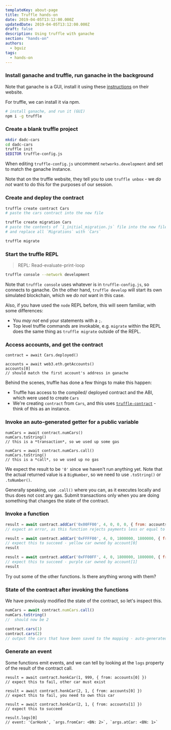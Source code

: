 ```yaml
---
templateKey: about-page
title: Truffle hands-on
date: 2019-04-05T13:12:00.000Z
updatedDate: 2019-04-05T13:12:00.000Z
draft: false
description: Using truffle with ganache
section: "hands-on"
authors:
  - bguiz
tags:
  - hands-on
---
```


### Install ganache and truffle, run ganache in the background

Note that ganache is a GUI, install it using these
[instructions](https://truffleframework.com/docs/ganache/quickstart#1-install-ganache "install ganache") on their website.

For truffle, we can install it via npm.

```bash
# install ganache, and run it (GUI)
npm i -g truffle
```

### Create a blank truffle project

```bash
mkdir dadc-cars
cd dadc-cars
truffle init
$EDITOR truffle-config.js
```

When editing `truffle-config.js` uncomment `networks.development` and set to match the ganache instance.

Note that on the truffle website, they tell you to use `truffle unbox` -
we *do not* want to do this for the purposes of our session.

### Create and deploy the contract

```bash
truffle create contract Cars
# paste the cars contract into the new file

truffle create migration Cars
# paste the contents of `1_initial_migration.js` file into the new file,
# and replace all `Migrations` with `Cars`

truffle migrate
```

### Start the truffle REPL

> REPL: Read-evaluate-print-loop

```bash
truffle console --network development
```

Note that `truffle console` uses whatever is in `truffle-config.js`, so connects to ganache.
On the other hand, `truffle develop` will start its own simulated blockchain, which we *do not* want in this case.

Also, if you have used the `node` REPL before, this will seem familiar, with some differences:

- You *may not* end your statements with a `;`.
- Top level truffle commands are invokable, e.g. `migrate` within the REPL does the same thing as `truffle migrate` outside of the REPL.

### Access accounts, and get the contract

```javascript{1}
contract = await Cars.deployed()

accounts = await web3.eth.getAccounts()
accounts[0]
// should match the first account's address in ganache
```

Behind the scenes, truffle has done a few things to make this happen:

- Truffle has access to the compiled/ deployed contract and the ABI, which were used to create `Cars`
- We're creating `contract` from `Cars`, and this uses
  [`truffle-contract`](https://github.com/trufflesuite/truffle/tree/master/packages/truffle-contract) -
  think of this as an instance.

### Invoke an auto-generated getter for a public variable

```javascript{5}
numCars = await contract.numCars()
numCars.toString()
// this is a *transaction*, so we used up some gas

numCars = await contract.numCars.call()
numCars.toString()
// this is a *call*, so we used up no gas
```

We expect the result to be `'0'` since we haven't run anything yet.
Note that the actual returned value is a `BigNumber`, so we need to use `.toString()` or `.toNumber()`.

Generally speaking, use `.call()` where you can, as it executes locally and thus does not cost any gas.
Submit transactions only when you are doing something that changes the state of the contract.

### Invoke a function

```javascript
result = await contract.addCar('0x00FF00', 4, 0, 0, 0, { from: accounts[0], value: web3.utils.toWei('0.09', 'ether') })
// expect an error, as this function rejects payments less or equal to 0.1 ETH

result = await contract.addCar('0xFFFF00', 4, 0, 1800000, 1800000, { from: accounts[0], value: web3.utils.toWei('0.11', 'ether') })
// expect this to succeed - yellow car owned by account[0]
result

result = await contract.addCar('0xFF00FF', 4, 0, 1800000, 1800000, { from: accounts[1], value: web3.utils.toWei('0.11', 'ether') })
// expect this to succeed - purple car owned by account[1]
result
```

Try out some of the other functions. Is there anything wrong with them?

### State of the contract after invoking the functions

We have previously modified the state of the contract, so let's inspect this.

```javascript
numCars = await contract.numCars.call()
numCars.toString()
//  should now be 2

contract.cars(1)
contract.cars(2)
// output the cars that have been saved to the mapping - auto-generated getter takes 1 arg for the key
```

### Generate an event

Some functions emit events, and we can tell by looking at the `logs` property
of the result of the contract call.

```javascript{10}
result = await contract.honkCar(1, 999, { from: accounts[0] })
// expect this to fail, other car must exist

result = await contract.honkCar(2, 1, { from: accounts[0] })
// expect this to fail, you need to own this car

result = await contract.honkCar(2, 1, { from: accounts[1] })
// expect this to succeed

result.logs[0]
// event: 'CarHonk', `args.fromCar: <BN: 2>`, `args.atCar: <BN: 1>`
```
